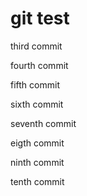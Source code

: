 # git test

third commit

fourth commit

fifth commit

sixth commit

seventh commit

eigth commit

ninth commit

tenth commit